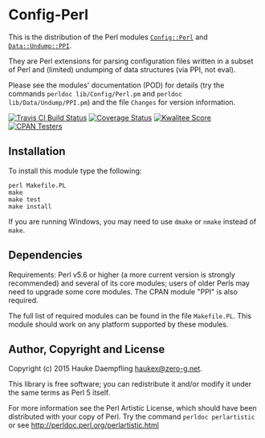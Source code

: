 Config-Perl
===========

This is the distribution of the Perl modules
[`Config::Perl`](https://metacpan.org/pod/Config::Perl) and
[`Data::Undump::PPI`](https://metacpan.org/pod/Data::Undump::PPI).

They are Perl extensions for parsing configuration files written in a subset
of Perl and (limited) undumping of data structures (via PPI, not eval).

Please see the modules' documentation (POD) for details (try the commands
`perldoc lib/Config/Perl.pm` and `perldoc lib/Data/Undump/PPI.pm`) and the
file `Changes` for version information.

[![Travis CI Build Status](https://travis-ci.org/haukex/Config-Perl.svg)](https://travis-ci.org/haukex/Config-Perl)
[![Coverage Status](https://coveralls.io/repos/github/haukex/Config-Perl/badge.svg)](https://coveralls.io/github/haukex/Config-Perl)
[![Kwalitee Score](https://cpants.cpanauthors.org/dist/Config-Perl.svg)](https://cpants.cpanauthors.org/dist/Config-Perl)
[![CPAN Testers](https://badges.zero-g.net/cpantesters/Config-Perl.svg)](http://matrix.cpantesters.org/?dist=Config-Perl)

Installation
------------

To install this module type the following:

	perl Makefile.PL
	make
	make test
	make install

If you are running Windows, you may need to use `dmake` or `nmake`
instead of `make`.

Dependencies
------------

Requirements: Perl v5.6 or higher (a more current version is strongly
recommended) and several of its core modules; users of older Perls may need
to upgrade some core modules. The CPAN module "PPI" is also required.

The full list of required modules can be found in the file `Makefile.PL`.
This module should work on any platform supported by these modules.

Author, Copyright and License
-----------------------------

Copyright (c) 2015 Hauke Daempfling <haukex@zero-g.net>.

This library is free software; you can redistribute it and/or modify
it under the same terms as Perl 5 itself.

For more information see the Perl Artistic License,
which should have been distributed with your copy of Perl.
Try the command `perldoc perlartistic` or see
<http://perldoc.perl.org/perlartistic.html>


